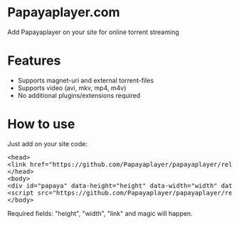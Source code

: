 <h1>Papayaplayer.com</h1>
Add Papayaplayer on your site for online torrent streaming

<h1>Features</h1>
<ul>
		<li><a>Supports magnet-uri and external torrent-files</a></li>
		<li><a>Supports video (avi, mkv, mp4, m4v)</a></li>
    <li><a>No additional plugins/extensions required</a></li>
</ul>

<h1>How to use</h1>
Just add on your site code:
<pre>
&lt;head&gt;
&lt;link href="https://github.com/Papayaplayer/papayaplayer/releases/download/v0.0.1/papaya.js" rel="preload" as="script"&gt;
&lt;/head&gt;
&lt;body&gt;
&lt;div id="papaya" data-height="height" data-width="width" data-link="link"&gt;&lt;/div&gt;
&lt;script src="https://github.com/Papayaplayer/papayaplayer/releases/download/v0.0.1/papaya.js"&gt;&lt;/script&gt;
&lt;/body&gt;
</pre>
Required fields: "height", "width", "link" and magic will happen.
